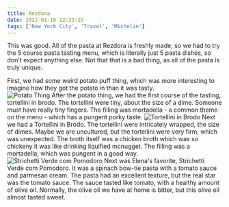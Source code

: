 ```yaml
---
title: Rezdora
date: 2022-01-16 12:33:25
tags: ['New York City', 'Travel', 'Michelin']
---
```

This was good.  All of the pasta at Rezdora is freshly made, so we had to try the 5 course pasta tasting menu, which is literally just 5 pasta dishes, so don't expect anything else.  Not that that is a bad thing, as all of the pasta is truly unique.  

First, we had some weird potato puff thing, which was more interesting to imagine how they got the potato in than it was tasty.  
![Potato Thing](/images/rezdora1/IMG_0280.JPEG)
After the potato thing, we had the first course of the tasting, tortellini in brodo.  The tortellini were tiny, about the size of a dime.  Someone must have really tiny fingers.  The filling was mortadella - a common theme on the menu - which has a pungent porky taste.
![Tortellini in Brodo](/images/rezdora1/IMG_0283.JPEG)
Next we had a Tortellini in Brodo.  The tortellini were intricately wrapped, the size of dimes.  Maybe we are uncultured, but the tortellini were very firm, which was unexpected.  The broth itself was a chicken broth which was so chickeny it was like drinking liquified mcnugget.  The filling was a mortadella, which was pungent in a good way.  
![Strichetti Verde com Pomodoro](/images/rezdora1/IMG_0284.JPEG)
Next was Elena's favorite, Strichetti Verde com Pomodoro.  It was a spinach bow-tie pasta with a tomato sauce and parmesan cream.  The pasta had an excellent texture, but the real star was the tomato sauce.  The sauce tasted like tomato, with a healthy amount of olive oil.  Normally, the olive oil we have at home is bitter, but this olive oil almost tasted sweet.
